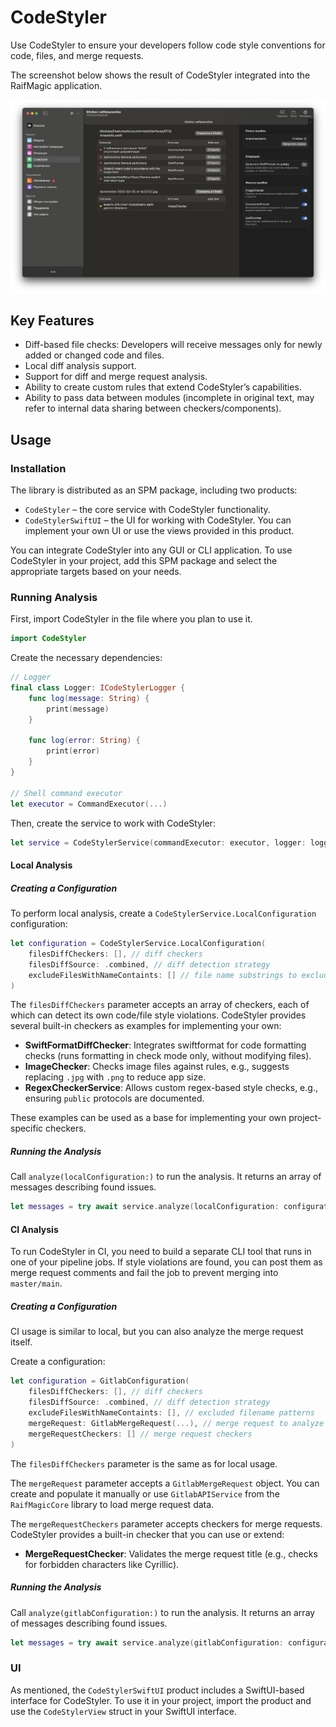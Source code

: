 # CodeStyler

Use CodeStyler to ensure your developers follow code style conventions for code, files, and merge requests.

The screenshot below shows the result of CodeStyler integrated into the RaifMagic application.

![](codeStyler.png)

## Key Features

- Diff-based file checks: Developers will receive messages only for newly added or changed code and files.
- Local diff analysis support.
- Support for diff and merge request analysis.
- Ability to create custom rules that extend CodeStyler’s capabilities.
- Ability to pass data between modules (incomplete in original text, may refer to internal data sharing between checkers/components).

## Usage

### Installation

The library is distributed as an SPM package, including two products:

- `CodeStyler` – the core service with CodeStyler functionality.
- `CodeStylerSwiftUI` – the UI for working with CodeStyler. You can implement your own UI or use the views provided in this product.

You can integrate CodeStyler into any GUI or CLI application. To use CodeStyler in your project, add this SPM package and select the appropriate targets based on your needs.

### Running Analysis

First, import CodeStyler in the file where you plan to use it.

```swift
import CodeStyler
```

Create the necessary dependencies:

```swift
// Logger
final class Logger: ICodeStylerLogger {
	func log(message: String) {
		print(message)
	}
	
	func log(error: String) {
		print(error)
	}
}

// Shell command executor
let executor = CommandExecutor(...)
```

Then, create the service to work with CodeStyler:

```swift
let service = CodeStylerService(commandExecutor: executor, logger: logger)
```

#### Local Analysis

##### Creating a Configuration

To perform local analysis, create a `CodeStylerService.LocalConfiguration` configuration:

```swift
let configuration = CodeStylerService.LocalConfiguration(
	filesDiffCheckers: [], // diff checkers
	filesDiffSource: .combined, // diff detection strategy
	excludeFilesWithNameContaints: [] // file name substrings to exclude from diff
)
```

The `filesDiffCheckers` parameter accepts an array of checkers, each of which can detect its own code/file style violations. CodeStyler provides several built-in checkers as examples for implementing your own:

- **SwiftFormatDiffChecker**: Integrates swiftformat for code formatting checks (runs formatting in check mode only, without modifying files).
- **ImageChecker**: Checks image files against rules, e.g., suggests replacing `.jpg` with `.png` to reduce app size.
- **RegexCheckerService**: Allows custom regex-based style checks, e.g., ensuring `public` protocols are documented.

These examples can be used as a base for implementing your own project-specific checkers.

##### Running the Analysis

Call `analyze(localConfiguration:)` to run the analysis. It returns an array of messages describing found issues.

```swift
let messages = try await service.analyze(localConfiguration: configuration, projectPath: "/absolute_path_to_project")
```

#### CI Analysis

To run CodeStyler in CI, you need to build a separate CLI tool that runs in one of your pipeline jobs. If style violations are found, you can post them as merge request comments and fail the job to prevent merging into `master/main`.

##### Creating a Configuration

CI usage is similar to local, but you can also analyze the merge request itself.

Create a configuration:

```swift
let configuration = GitlabConfiguration(
	filesDiffCheckers: [], // diff checkers
	filesDiffSource: .combined, // diff detection strategy
	excludeFilesWithNameContaints: [], // excluded filename patterns
	mergeRequest: GitlabMergeRequest(...), // merge request to analyze
	mergeRequestCheckers: [] // merge request checkers
)
```

The `filesDiffCheckers` parameter is the same as for local usage.

The `mergeRequest` parameter accepts a `GitlabMergeRequest` object. You can create and populate it manually or use `GitlabAPIService` from the `RaifMagicCore` library to load merge request data.

The `mergeRequestCheckers` parameter accepts checkers for merge requests. CodeStyler provides a built-in checker that you can use or extend:

- **MergeRequestChecker**: Validates the merge request title (e.g., checks for forbidden characters like Cyrillic).

##### Running the Analysis

Call `analyze(gitlabConfiguration:)` to run the analysis. It returns an array of messages describing found issues.

```swift
let messages = try await service.analyze(gitlabConfiguration: configuration, projectPath: "/absolute_path_to_project")
```

### UI

As mentioned, the `CodeStylerSwiftUI` product includes a SwiftUI-based interface for CodeStyler. To use it in your project, import the product and use the `CodeStylerView` struct in your SwiftUI interface.